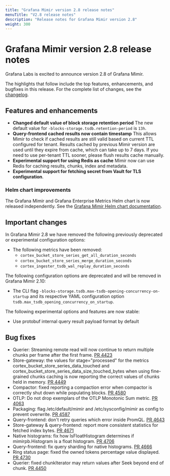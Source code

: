 ```yaml
---
title: "Grafana Mimir version 2.8 release notes"
menuTitle: "V2.8 release notes"
description: "Release notes for Grafana Mimir version 2.8"
weight: 300
---
```


# Grafana Mimir version 2.8 release notes

Grafana Labs is excited to announce version 2.8 of Grafana Mimir.

The highlights that follow include the top features, enhancements, and bugfixes in this release. For the complete list of changes, see the [changelog](https://github.com/grafana/mimir/blob/main/CHANGELOG.md).

## Features and enhancements

- **Changed default value of block storage retention period** The new default value for `-blocks-storage.tsdb.retention-period` is `13h`.
- **Query-frontend cached results now contain timestamp** This allows Mimir to check if cached results are still valid based on current TTL configured for tenant. Results cached by previous Mimir version are used until they expire from cache, which can take up to 7 days. If you need to use per-tenant TTL sooner, please flush results cache manually.
- **Experimental support for using Redis as cache** Mimir now can use Redis for caching results, chunks, index and metadata.
- **Experimental support for fetching secret from Vault for TLS configuration**.

### Helm chart improvements

The Grafana Mimir and Grafana Enterprise Metrics Helm chart is now released independently. See the [Grafana Mimir Helm chart documentation](/docs/helm-charts/mimir-distributed/latest/).

## Important changes

In Grafana Mimir 2.8 we have removed the following previously deprecated or experimental configuration options:
- The following metrics have been removed:
  - `cortex_bucket_store_series_get_all_duration_seconds`
  - `cortex_bucket_store_series_merge_duration_seconds`
  - `cortex_ingester_tsdb_wal_replay_duration_seconds`

The following configuration options are deprecated and will be removed in Grafana Mimir 2.10:

- The CLI flag `-blocks-storage.tsdb.max-tsdb-opening-concurrency-on-startup` and its respective YAML configuration option `tsdb.max_tsdb_opening_concurrency_on_startup`.

The following experimental options and features are now stable:

- Use protobuf internal query result payload format by default


## Bug fixes

- Querier: Streaming remote read will now continue to return multiple chunks per frame after the first frame. [PR 4423](https://github.com/grafana/mimir/pull/4423)
- Store-gateway: the values for stage="processed" for the metrics cortex_bucket_store_series_data_touched and cortex_bucket_store_series_data_size_touched_bytes when using fine-grained chunks caching is now reporting the correct values of chunks held in memory. [PR 4449](https://github.com/grafana/mimir/pull/4449)
- Compactor: fixed reporting a compaction error when compactor is correctly shut down while populating blocks. [PR 4580](https://github.com/grafana/mimir/pull/4580)
- OTLP: Do not drop exemplars of the OTLP Monotonic Sum metric. [PR 4063](https://github.com/grafana/mimir/pull/4063)
- Packaging: flag /etc/default/mimir and /etc/sysconfig/mimir as config to prevent overwrite. [PR 4587](https://github.com/grafana/mimir/pull/4587)
- Query-frontend: don't retry queries which error inside PromQL. [PR 4643](https://github.com/grafana/mimir/pull/4643)
- Store-gateway & query-frontend: report more consistent statistics for fetched index bytes. [PR 4671](https://github.com/grafana/mimir/pull/4671)
- Native histograms: fix how IsFloatHistogram determines if mimirpb.Histogram is a float histogram. [PR 4706](https://github.com/grafana/mimir/pull/4706)
- Query-frontend: fix query sharding for native histograms. [PR 4666](https://github.com/grafana/mimir/pull/4666)
- Ring status page: fixed the owned tokens percentage value displayed. [PR 4730](https://github.com/grafana/mimir/pull/4730)
- Querier: fixed chunkIterator may return values after Seek beyond end of chunk. [PR 4450](https://github.com/grafana/mimir/pull/4450)